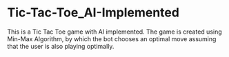 # Tic-Tac-Toe_AI-Implemented
This is a Tic Tac Toe game with AI implemented. The game is created using Min-Max Algorithm, by which the bot chooses an optimal move assuming that the user is also playing optimally.
